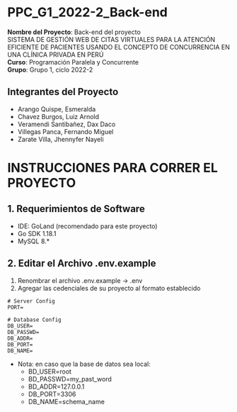 # PPC_G1_2022-2_Back-end  

**Nombre del Proyecto**: Back-end del proyecto   
SISTEMA DE GESTIÓN WEB DE CITAS VIRTUALES PARA LA ATENCIÓN EFICIENTE DE PACIENTES USANDO EL CONCEPTO DE CONCURRENCIA EN UNA CLÍNICA PRIVADA EN PERÚ   
**Curso**: Programación Paralela y Concurrente   
**Grupo**: Grupo 1, ciclo 2022-2

## Integrantes del Proyecto

- Arango Quispe, Esmeralda
- Chavez Burgos, Luiz Arnold
- Veramendi Santibañez, Dax Daco
- Villegas Panca, Fernando Miguel
- Zarate Villa, Jhennyfer Nayeli


# INSTRUCCIONES PARA CORRER EL PROYECTO   

## 1. Requerimientos de Software
- IDE: GoLand (recomendado para este proyecto)
- Go SDK 1.18.1
- MySQL 8.*

## 2. Editar el Archivo .env.example

1. Renombrar el archivo .env.example -> .env  
2. Agregar las cedenciales de su proyecto al formato establecido
```
# Server Config
PORT=

# Database Config
DB_USER=
DB_PASSWD=
DB_ADDR=
DB_PORT=
DB_NAME=
```

- Nota: en caso que la base de datos sea local:
  - BD_USER=root
  - BD_PASSWD=my_past_word
  - BD_ADDR=127.0.0.1
  - DB_PORT=3306
  - DB_NAME=schema_name